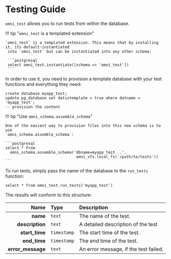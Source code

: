 # Testing Guide

`omni_test` allows you to run tests from within the database.

!!! tip "`omni_test` is a templated extension"

    `omni_test` is a templated extension. This means that by installing it, its default-instantiated
     into `omni_test` but can be instantiated into any other schema:

     ```postgresql 
     select omni_test.instantiate([schema => 'omni_test'])
     ```

In order to use it, you need to provision a template database with your test functions and everything they need:

```postgresql
create database myapp_test;
update pg_database set datistemplate = true where datname = 'myapp_test';
-- provision the content
```

!!! tip "Use `omni_schema.assemble_schema`"

    One of the easiest way to provision files into this new schema is to use
    `omni_schema.assemble_schema`:

    ```postgresql
    select * from 
      omni_schema.assemble_schema('dbname=myapp_test ..',
                                   omni_vfs.local_fs('/path/to/tests'))
    ```

To run tests, simply pass the name of the database to the `run_tests` function:

```postgresql
select * from omni_test.run_tests('myapp_test')
```

The results will conform to this structure:

|          **Name** | Type        | Description                           |
|------------------:|:------------|:--------------------------------------|
|          **name** | `text`      | The name of the test.                 |
|   **description** | `text`      | A detailed description of the test    |
|    **start_time** | `timestamp` | The start time of the test.           |
|      **end_time** | `timestamp` | The end time of the test.             |
| **error_message** | `text`      | An error message, if the test failed. |